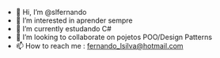 - 👋 Hi, I’m @slfernando
- 👀 I’m interested in  aprender sempre
- 🌱 I’m currently  estudando C#
- 💞️ I’m looking to collaborate on pojetos  POO/Design Patterns
- 📫 How to reach me : fernando_lsilva@hotmail.com

<!---
slfernando/slfernando is a ✨ special ✨ repository because its `README.md` (this file) appears on your GitHub profile.
You can click the Preview link to take a look at your changes.
--->
